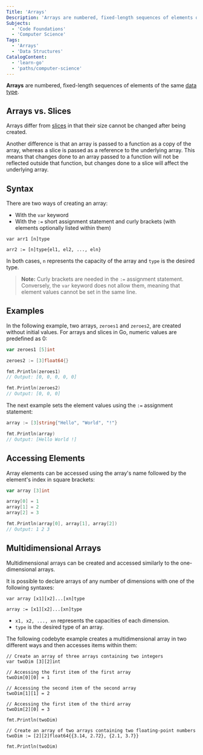 ```yaml
---
Title: 'Arrays'
Description: 'Arrays are numbered, fixed-length sequences of elements of the same data type.'
Subjects:
  - 'Code Foundations'
  - 'Computer Science'
Tags:
  - 'Arrays'
  - 'Data Structures'
CatalogContent:
  - 'learn-go'
  - 'paths/computer-science'
---
```


**Arrays** are numbered, fixed-length sequences of elements of the same [data type](https://www.codecademy.com/resources/docs/go/data-types).

## Arrays vs. Slices

Arrays differ from [slices](https://www.codecademy.com/resources/docs/go/slices) in that their size cannot be changed after being created.

Another difference is that an array is passed to a function as a copy of the array, whereas a slice is passed as a reference to the underlying array. This means that changes done to an array passed to a function will not be reflected outside that function, but changes done to a slice will affect the underlying array.

## Syntax

There are two ways of creating an array:

- With the `var` keyword
- With the `:=` short assignment statement and curly brackets (with elements optionally listed within them)

```pseudo
var arr1 [n]type

arr2 := [n]type{el1, el2, ..., eln}
```

In both cases, `n` represents the capacity of the array and `type` is the desired type.

> **Note:** Curly brackets are needed in the `:=` assignment statement. Conversely, the `var` keyword does not allow them, meaning that element values cannot be set in the same line.

## Examples

In the following example, two arrays, `zeroes1` and `zeroes2`, are created without initial values. For arrays and slices in Go, numeric values are predefined as 0:

```go
var zeroes1 [5]int

zeroes2 := [3]float64{}

fmt.Println(zeroes1)
// Output: [0, 0, 0, 0, 0]

fmt.Println(zeroes2)
// Output: [0, 0, 0]
```

The next example sets the element values using the `:=` assignment statement:

```go
array := [3]string{"Hello", "World", "!"}

fmt.Println(array)
// Output: [Hello World !]
```

## Accessing Elements

Array elements can be accessed using the array's name followed by the element's index in square brackets:

```go
var array [3]int

array[0] = 1
array[1] = 2
array[2] = 3

fmt.Println(array[0], array[1], array[2])
// Output: 1 2 3
```

## Multidimensional Arrays

Multidimensional arrays can be created and accessed similarly to the one-dimensional arrays.

It is possible to declare arrays of any number of dimensions with one of the following syntaxes:

```pseudo
var array [x1][x2]...[xn]type

array := [x1][x2]...[xn]type
```

- `x1, x2, ..., xn` represents the capacities of each dimension.
- `type` is the desired type of an array.

The following codebyte example creates a multidimensional array in two different ways and then accesses items within them:

```codebyte/golang
// Create an array of three arrays containing two integers
var twoDim [3][2]int

// Accessing the first item of the first array
twoDim[0][0] = 1

// Accessing the second item of the second array
twoDim[1][1] = 2

// Accessing the first item of the third array
twoDim[2][0] = 3

fmt.Println(twoDim)

// Create an array of two arrays containing two floating-point numbers
twoDim := [2][2]float64{{3.14, 2.72}, {2.1, 3.7}}

fmt.Println(twoDim)
```
